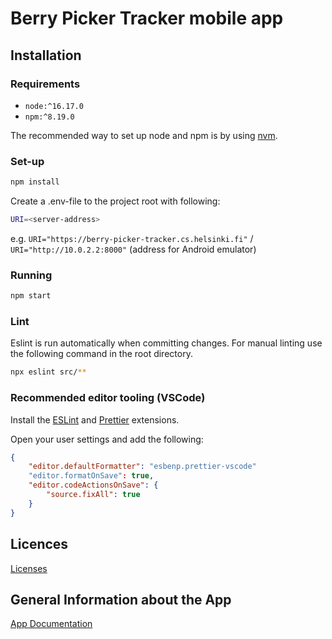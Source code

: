 # Berry Picker Tracker mobile app

## Installation

### Requirements

- `node:^16.17.0`
- `npm:^8.19.0`

The recommended way to set up node and npm is by using [nvm](https://github.com/nvm-sh/nvm).

### Set-up

```bash
npm install
```

Create a .env-file to the project root with following:

```bash
URI=<server-address>
```

e.g. `URI="https://berry-picker-tracker.cs.helsinki.fi"` / `URI="http://10.0.2.2:8000"` (address for Android emulator)

### Running

```bash
npm start
```
### Lint

Eslint is run automatically when committing changes. For manual linting use the following command in the root directory.

```bash
npx eslint src/**
```

### Recommended editor tooling (VSCode)

Install the [ESLint](https://marketplace.visualstudio.com/items?itemName=dbaeumer.vscode-eslint) and [Prettier](https://marketplace.visualstudio.com/items?itemName=esbenp.prettier-vscode) extensions.

Open your user settings and add the following:

```json
{
	"editor.defaultFormatter": "esbenp.prettier-vscode"
	"editor.formatOnSave": true,
	"editor.codeActionsOnSave": {
		"source.fixAll": true
	}
}
```
## Licences
[Licenses](https://github.com/hy-ohtu-syksy-22-bpt/berry-picker-tracker/tree/main/licenses)

## General Information about the App
[App Documentation](https://github.com/hy-ohtu-syksy-22-bpt/berry-picker-tracker-docs/blob/main/README.md)
